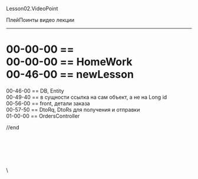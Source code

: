 ﻿
Lesson02.VideoPoint  

ПлейПоинты видео лекции  

---
00-00-00 ==   
00-00-00 == HomeWork   
00-46-00 == newLesson  
=======================  
00-46-00 == DB, Entity  
00-49-40 == в сущности ссылка на сам объект, а не на Long id  
00-56-00 == front, детали заказа  
00-57-50 == DtoRq, DtoRs для получения и отправки  
01-00-00 == OrdersController  











//end  

















\
\
\
\
\
\
